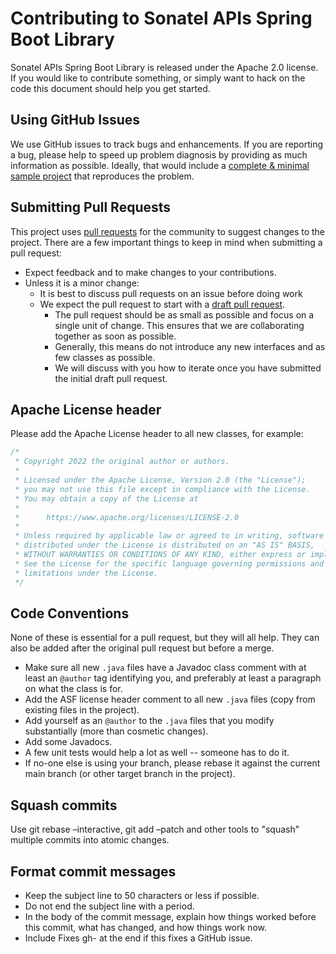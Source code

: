 # Contributing to Sonatel APIs Spring Boot Library

Sonatel APIs Spring Boot Library is released under the Apache 2.0 license.
If you would like to contribute something, or simply want to hack on the code this document should help you get started.

## Using GitHub Issues
We use GitHub issues to track bugs and enhancements.
If you are reporting a bug, please help to speed up problem diagnosis by providing as much information as possible.
Ideally, that would include a [complete & minimal sample project](https://stackoverflow.com/help/minimal-reproducible-example) that reproduces the problem.

## Submitting Pull Requests
This project uses [pull requests](https://help.github.com/en/github/collaborating-with-issues-and-pull-requests/about-pull-requests) for the community to suggest changes to the project.
There are a few important things to keep in mind when submitting a pull request:

* Expect feedback and to make changes to your contributions.
* Unless it is a minor change:
    * It is best to discuss pull requests on an issue before doing work
    * We expect the pull request to start with a [draft pull request](https://github.blog/2019-02-14-introducing-draft-pull-requests/).
        * The pull request should be as small as possible and focus on a single unit of change.
          This ensures that we are collaborating together as soon as possible.
        * Generally, this means do not introduce any new interfaces and as few classes as possible.
        * We will discuss with you how to iterate once you have submitted the initial draft pull request.


## Apache License header

Please add the Apache License header to all new classes, for example:

```java
/*
 * Copyright 2022 the original author or authors.
 *
 * Licensed under the Apache License, Version 2.0 (the "License");
 * you may not use this file except in compliance with the License.
 * You may obtain a copy of the License at
 *
 *      https://www.apache.org/licenses/LICENSE-2.0
 *
 * Unless required by applicable law or agreed to in writing, software
 * distributed under the License is distributed on an "AS IS" BASIS,
 * WITHOUT WARRANTIES OR CONDITIONS OF ANY KIND, either express or implied.
 * See the License for the specific language governing permissions and
 * limitations under the License.
 */
```

## Code Conventions
None of these is essential for a pull request, but they will all help.  They can also be
added after the original pull request but before a merge.

* Make sure all new `.java` files have a Javadoc class comment with at least an `@author` tag identifying you, and preferably at least a paragraph on what the class is for.
* Add the ASF license header comment to all new `.java` files (copy from existing files in the project).
* Add yourself as an `@author` to the `.java` files that you modify substantially (more than cosmetic changes).
* Add some Javadocs.
* A few unit tests would help a lot as well -- someone has to do it.
* If no-one else is using your branch, please rebase it against the current main branch (or other target branch in the project).


## Squash commits

Use git rebase –interactive, git add –patch and other tools to "squash" multiple commits into atomic changes.

## Format commit messages

* Keep the subject line to 50 characters or less if possible.
* Do not end the subject line with a period.
* In the body of the commit message, explain how things worked before this commit, what has changed, and how things work now.
* Include Fixes gh-<issue-number> at the end if this fixes a GitHub issue.
